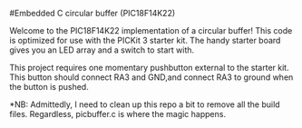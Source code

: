 #Embedded C circular buffer (PIC18F14K22)

Welcome to the PIC18F14K22 implementation of a circular buffer! This code is optimized for use with the PICKit 3 starter kit. The handy starter board gives you an LED array and a switch to start with.

This project requires one momentary pushbutton external to the starter kit. This button should connect RA3 and GND,and connect RA3 to ground when the button is pushed.

*NB: Admittedly, I need to clean up this repo a bit to remove all the build files. Regardless, picbuffer.c is where the magic happens.
